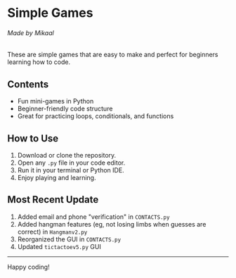 # Simple Games
###### Made by *Mikaal*

These are simple games that are easy to make and perfect for beginners learning how to code.

## Contents
- Fun mini-games in Python
- Beginner-friendly code structure
- Great for practicing loops, conditionals, and functions

## How to Use
1. Download or clone the repository.
2. Open any `.py` file in your code editor.
3. Run it in your terminal or Python IDE.
4. Enjoy playing and learning.

## Most Recent Update 
1. Added email and phone "verification" in `CONTACTS.py`
2. Added hangman features (eg, not losing limbs when guesses are correct) in `Hangmanv2.py`
3. Reorganized the GUI in  `CONTACTS.py`
4. Updated `tictactoev5.py` GUI

---
Happy coding!
